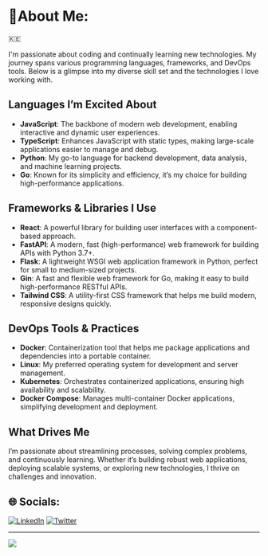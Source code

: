 # 🐻About Me:
🇰🇪

I'm passionate about coding and continually learning new technologies. My journey spans various programming languages, frameworks, and DevOps tools. Below is a glimpse into my diverse skill set and the technologies I love working with.

## Languages I’m Excited About

- **JavaScript**: The backbone of modern web development, enabling interactive and dynamic user experiences.
- **TypeScript**: Enhances JavaScript with static types, making large-scale applications easier to manage and debug.
- **Python**: My go-to language for backend development, data analysis, and machine learning projects.
- **Go**: Known for its simplicity and efficiency, it’s my choice for building high-performance applications.

## Frameworks & Libraries I Use

- **React**: A powerful library for building user interfaces with a component-based approach.
- **FastAPI**: A modern, fast (high-performance) web framework for building APIs with Python 3.7+.
- **Flask**: A lightweight WSGI web application framework in Python, perfect for small to medium-sized projects.
- **Gin**: A fast and flexible web framework for Go, making it easy to build high-performance RESTful APIs.
- **Tailwind CSS**: A utility-first CSS framework that helps me build modern, responsive designs quickly.

## DevOps Tools & Practices

- **Docker**: Containerization tool that helps me package applications and dependencies into a portable container.
- **Linux**: My preferred operating system for development and server management.
- **Kubernetes**: Orchestrates containerized applications, ensuring high availability and scalability.
- **Docker Compose**: Manages multi-container Docker applications, simplifying development and deployment.

## What Drives Me

I’m passionate about streamlining processes, solving complex problems, and continuously learning. Whether it’s building robust web applications, deploying scalable systems, or exploring new technologies, I thrive on challenges and innovation.






## 🌐 Socials:
[![LinkedIn](https://img.shields.io/badge/LinkedIn-%230077B5.svg?logo=linkedin&logoColor=white)](https://linkedin.com/in/andrew-nzioki) [![Twitter](https://img.shields.io/badge/Twitter-%231DA1F2.svg?logo=Twitter&logoColor=white)](https://twitter.com/NziokiAndrew) 


---
[![](https://visitcount.itsvg.in/api?id=Andrew-Nzioki&icon=6&color=12)](https://visitcount.itsvg.in)

